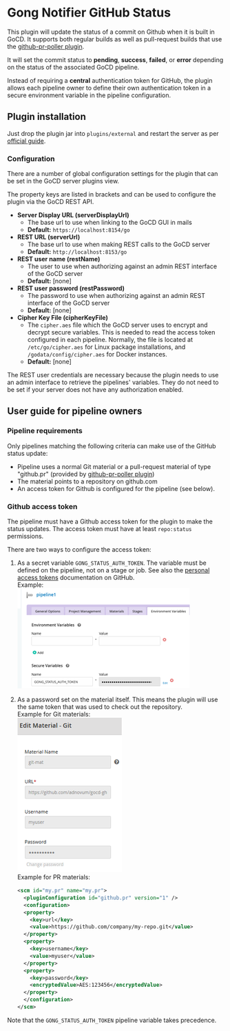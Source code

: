# Gong Notifier GitHub Status

This plugin will update the status of a commit on Github when it is built in GoCD.
It supports both regular builds as well as pull-request builds that use the  [github-pr-poller plugin](https://github.com/ashwanthkumar/gocd-build-github-pull-requests).

It will set the commit status to **pending**, **success**, **failed**, or **error** depending on the status of the associated GoCD pipeline.

Instead of requiring a **central** authentication token for GitHub, the plugin allows each pipeline owner
to define their own authentication token in a secure environment variable in the pipeline configuration.

## Plugin installation

Just drop the plugin jar into ```plugins/external``` and restart the server as per
[official guide](https://docs.gocd.org/current/extension_points/plugin_user_guide.html).

### Configuration

There are a number of global configuration settings for the plugin that can be set in the GoCD server plugins view.

The property keys are listed in brackets and can be used to configure the plugin via the GoCD REST API.

* **Server Display URL (serverDisplayUrl)**
  * The base url to use when linking to the GoCD GUI in mails
  * **Default:** ```https://localhost:8154/go```
* **REST URL (serverUrl)**
  * The base url to use when making REST calls to the GoCD server
  * **Default:** ```http://localhost:8153/go```
* **REST user name (restName)**
  * The user to use when authorizing against an admin REST interface of the GoCD server
  * **Default:** [none]
* **REST user password (restPassword)**
  * The password to use when authorizing against an admin REST interface of the GoCD server
  * **Default:** [none]
* **Cipher Key File (cipherKeyFile)**
  * The `cipher.aes` file which the GoCD server uses to encrypt and decrypt secure variables.
  This is needed to read the access token configured in each pipeline. Normally, the file is located
  at `/etc/go/cipher.aes` for Linux package installations, and `/godata/config/cipher.aes` for Docker instances.
  * **Default:** [none]

The REST user credentials are necessary because the plugin needs to use an admin interface to retrieve the pipelines'
variables. They do not need to be set if your server does not have any authorization enabled.

## User guide for pipeline owners

### Pipeline requirements

Only pipelines matching the following criteria can make use of the GitHub status update:

* Pipeline uses a normal Git material or a pull-request material of type "github.pr" (provided by [github-pr-poller plugin](https://github.com/ashwanthkumar/gocd-build-github-pull-requests))
* The material points to a repository on github.com
* An access token for Github is configured for the pipeline (see below).

### Github access token

The pipeline must have a Github access token for the plugin to make the status updates.
The access token must have at least `repo:status` permissions.

There are two ways to configure the access token:

1. As a secret variable `GONG_STATUS_AUTH_TOKEN`. The variable must be defined on the pipeline, not on a stage or job.
See also the [personal access tokens](https://help.github.com/en/github/authenticating-to-github/creating-a-personal-access-token-for-the-command-line)
documentation on GitHub.  
Example:  
![Sample configuration](pipeline_config.png)
2. As a password set on the material itself. This means the plugin will
use the same token that was used to check out the repository.  
Example for Git materials:  
![Sample configuration](git_mat_config.png)  
Example for PR materials:

    ```xml
    <scm id="my.pr" name="my.pr">
      <pluginConfiguration id="github.pr" version="1" />
      <configuration>
      <property>
        <key>url</key>
        <value>https://github.com/company/my-repo.git</value>
      </property>
      <property>
        <key>username</key>
        <value>myuser</value>
      </property>
      <property>
        <key>password</key>
        <encryptedValue>AES:123456</encryptedValue>
      </property>
      </configuration>
    </scm>
    ```

Note that the `GONG_STATUS_AUTH_TOKEN` pipeline variable takes precedence.
